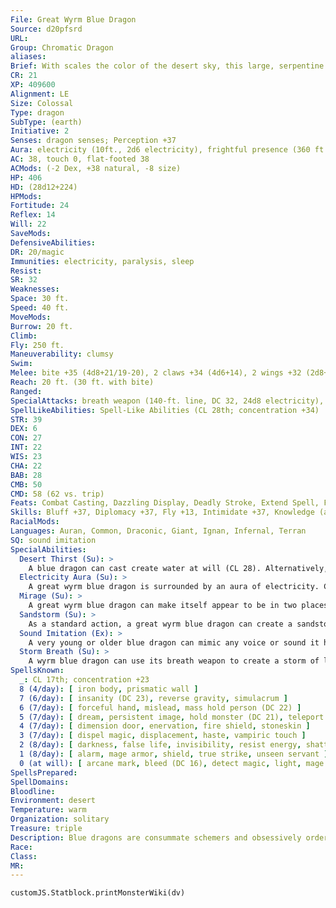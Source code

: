 ```yaml
---
File: Great Wyrm Blue Dragon
Source: d20pfsrd
URL: 
Group: Chromatic Dragon
aliases: 
Brief: With scales the color of the desert sky, this large, serpentine dragon moves with an unsettling grace.
CR: 21
XP: 409600
Alignment: LE
Size: Colossal
Type: dragon
SubType: (earth)
Initiative: 2
Senses: dragon senses; Perception +37
Aura: electricity (10ft., 2d6 electricity), frightful presence (360 ft., DC 30)
AC: 38, touch 0, flat-footed 38
ACMods: (-2 Dex, +38 natural, -8 size)
HP: 406
HD: (28d12+224)
HPMods: 
Fortitude: 24
Reflex: 14
Will: 22
SaveMods: 
DefensiveAbilities: 
DR: 20/magic
Immunities: electricity, paralysis, sleep
Resist: 
SR: 32
Weaknesses: 
Space: 30 ft.
Speed: 40 ft.
MoveMods: 
Burrow: 20 ft.
Climb: 
Fly: 250 ft.
Maneuverability: clumsy
Swim: 
Melee: bite +35 (4d8+21/19-20), 2 claws +34 (4d6+14), 2 wings +32 (2d8+7), tail slap +32 (4d6+21)
Reach: 20 ft. (30 ft. with bite)
Ranged: 
SpecialAttacks: breath weapon (140-ft. line, DC 32, 24d8 electricity), crush (Large creatures, DC 32, 4d8+21), desert thirst (DC 32), mirage, sandstorm, storm breath (DC 32, 24d8 electricity), tail sweep (Medium creatures, DC 32 half, 4d8+21)
SpellLikeAbilities: Spell-Like Abilities (CL 28th; concentration +34)  At will-ghost sound (DC 16), hallucinatory terrain (DC 20), minor image (DC 18), mirage arcana (DC 21), veil (DC 22), ventriloquism (DC 17)
STR: 39
DEX: 6
CON: 27
INT: 22
WIS: 23
CHA: 22
BAB: 28
CMB: 50
CMD: 58 (62 vs. trip)
Feats: Combat Casting, Dazzling Display, Deadly Stroke, Extend Spell, Flyby Attack, Hover, Improved Critical (bite), Improved Initiative, Multiattack, Quicken Spell, Silent Spell, Shatter Defenses, Vital Strike, Weapon Focus (bite)
Skills: Bluff +37, Diplomacy +37, Fly +13, Intimidate +37, Knowledge (arcana) +37, Knowledge (geography) +37, Knowledge (history) +37, Knowledge (local) +37, Perception +37, Spellcraft +37, Stealth +13, Survival +37
RacialMods: 
Languages: Auran, Common, Draconic, Giant, Ignan, Infernal, Terran
SQ: sound imitation
SpecialAbilities:
  Desert Thirst (Su): >
    A blue dragon can cast create water at will (CL 28). Alternatively, it can destroy an equal amount of liquid in a 10-foot burst. Unattended liquids are instantly reduced to sand. Liquid-based magic items (such as potions) and items in a creature's possession must succeed on a Will save (DC 32) or be destroyed.
  Electricity Aura (Su): >
    A great wyrm blue dragon is surrounded by an aura of electricity. Creatures within 10 feet take 2d6 points of electricity damage at the beginning of the dragon's turn.
  Mirage (Su): >
    A great wyrm blue dragon can make itself appear to be in two places at once as a free action for 28 rounds per day. This ability functions as project image but the dragon can use its breath weapon through the mirage.
  Sandstorm (Su): >
    As a standard action, a great wyrm blue dragon can create a sandstorm centered on itself with a radius of 1,200 feet. Creatures other than the dragon inside the storm take 2d6 points of damage per round in addition to the normal sandstorm penalties (Pathfinder RPG Core Rulebook 431). This sandstorm lasts for up to 1 hour, but can be dismissed by the dragon as a free action.
  Sound Imitation (Ex): >
    A very young or older blue dragon can mimic any voice or sound it has heard by making a successful Bluff check against a listener's Sense Motive check.
  Storm Breath (Su): >
    A wyrm blue dragon can use its breath weapon to create a storm of lightning. This functions as call lightning storm but the damage is 24d8. The dragon can call down 1 bolt per round as a free action for 1d6 rounds. The save DC is 32. Additional uses of this ability extend the duration by an additional 1d6 rounds.
SpellsKnown:
  _: CL 17th; concentration +23
  8 (4/day): [ iron body, prismatic wall ]
  7 (6/day): [ insanity (DC 23), reverse gravity, simulacrum ]
  6 (7/day): [ forceful hand, mislead, mass hold person (DC 22) ]
  5 (7/day): [ dream, persistent image, hold monster (DC 21), teleport ]
  4 (7/day): [ dimension door, enervation, fire shield, stoneskin ]
  3 (7/day): [ dispel magic, displacement, haste, vampiric touch ]
  2 (8/day): [ darkness, false life, invisibility, resist energy, shatter ]
  1 (8/day): [ alarm, mage armor, shield, true strike, unseen servant ]
  0 (at will): [ arcane mark, bleed (DC 16), detect magic, light, mage hand, mending, message, read magic, resistance ]
SpellsPrepared: 
SpellDomains: 
Bloodline: 
Environment: desert
Temperature: warm
Organization: solitary
Treasure: triple
Description: Blue dragons are consummate schemers and obsessively orderly. In combat, blue dragons prefer to surprise foes if possible, and are not above retreating if the odds turn against them. They prefer to lair near those that they control, sometimes even within the confines of a city.
Race: 
Class: 
MR: 
---
```

```dataviewjs
customJS.Statblock.printMonsterWiki(dv)
```
